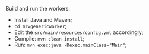 Build and run the workers:
- Install Java and Maven;
- `cd mrvgenericworker`;
- Edit the `src/main/resources/config.yml` accordingly;
- Compile: `mvn clean install`;
- Run: `mvn exec:java -Dexec.mainClass="Main"`;